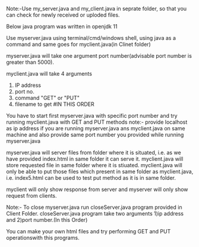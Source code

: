Note:-Use my_server.java and my_client.java in seprate folder, so that you can check for newly received or uploded files.

Below java program was written in openjdk 11

Use myserver.java using terminal/cmd/windows shell, using java as a command and same goes for myclient.java(in Clinet folder)

myserver.java will take one argument port number(advisable port number is greater than 5000).

myclient.java will take 4 arguments
1) IP address
2) port no.
3) command "GET" or "PUT"
4) filename to get
#IN THIS ORDER

You have to start first myserver.java with specific port number and try running myclient.java with GET and PUT methods
note:- provide localhost as ip address if you are running myserver.java ans myclient.java on same machine and also provide same port number you provided while running myserver.java

myserver.java will server files from folder where it is situated, i.e. as we have provided index.html in same folder it can serve it.
myclient.java will store requested file in same folder where it is stiuated.
myclient.java will only be able to put those files which present in same folder as myclient.java, i.e. index5.html can be used to test put method as it is in same folder.

myclient will only show response from server and myserver will only show request from clients.

Note:- To close myserver.java run closeServer.java program provided in Client Folder.
	closeServer.java program take two arguments 1)ip address and 2)port number.(In this Order)

You can make your own html files and try performing GET and PUT operationswith this programs.
